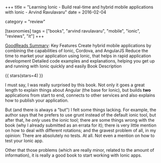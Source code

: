 +++
title = "Learning Ionic - Build real-time and hybrid mobile applications with Ionic - Arvind Ravulavaru"
date = 2016-02-04

category = "review"

[taxonomies]
tags = ["books", "arvind ravulavaru", "mobile", "ionic", "reviews", "it"]
+++

[GoodReads Summary](https://www.goodreads.com/book/show/26080566-learning-ionic---build-real-time-and-hybrid-mobile-applications-with-ion):
Key Features Create hybrid mobile applications by combining the capabilities
of Ionic, Cordova, and AngularJS Reduce the time to market your application
using Ionic, that helps in rapid application development Detailed code
examples and explanations, helping you get up and running with Ionic quickly
and easily Book Description


<!-- more --> 

{{ stars(stars=4) }}

I must say, I was really surprised by this book. Not only it goes a great
length to explain things about Angular (the base for Ionic), but builds
<b>two</b> applications from start to end, connects to other services and also
explains how to publish your application.

But (and there is always a "but") I felt some things lacking. For example, the
author says that he prefers to use grunt instead of the default ionic tool,
but after that, he *only* uses the ionic tool; there are some things wrong
with the book (why I already submitted as an errata for it); there is very
little mention on how to deal with different rotations; and the gravest
problem of all, in my opinion: There are absolutely no tests. At all. Not even
a mention on how to test your Ionic app.

Other that those problems (which are really minor, related to the amount of
information), it is really a good book to start working with Ionic apps.
